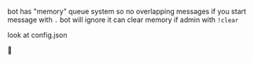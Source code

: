 bot has "memory"
queue system so no overlapping messages
if you start message with `.` bot will ignore it
can clear memory if admin with `!clear`

look at config.json

🤺